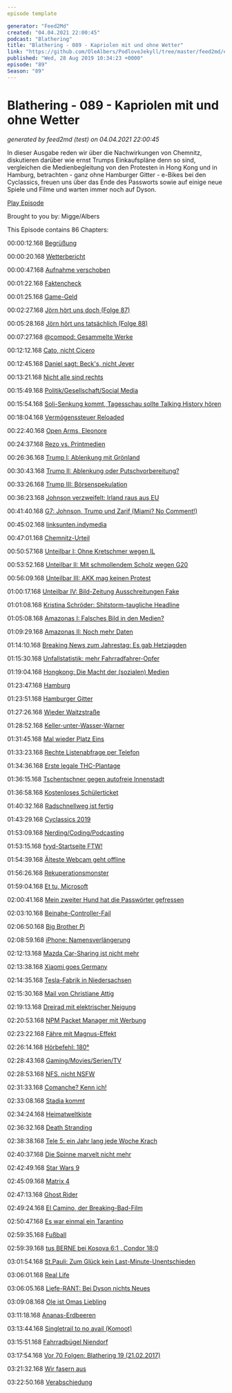 ```yaml
---
episode template

generator: "Feed2Md"
created: "04.04.2021 22:00:45"
podcast: "Blathering"
title: "Blathering - 089 - Kapriolen mit und ohne Wetter"
link: "https://github.com/OleAlbers/PodloveJekyll/tree/master/feed2md/example/export/seasons/4/2019/8/Blathering - 089 - Kapriolen mit und ohne Wetter.md"
published: "Wed, 28 Aug 2019 10:34:23 +0000"
episode: "89"
Season: "89"
---
```


# Blathering - 089 - Kapriolen mit und ohne Wetter
_generated by feed2md (test) on 04.04.2021 22:00:45_

In dieser Ausgabe reden wir über die Nachwirkungen von Chemnitz, diskutieren darüber wie ernst Trumps Einkaufspläne denn so sind, vergleichen die Medienbegleitung von den Protesten in Hong Kong und in Hamburg, betrachten - ganz ohne Hamburger Gitter - e-Bikes bei den Cyclassics, freuen uns über das Ende des Passworts sowie auf einige neue Spiele und Filme und warten immer noch auf Dyson.

[Play Episode](https://www.blathering.de/podlove/file/909/s/feed/c/mp3/blathering_089.mp3)

Brought to you by: Migge/Albers

This Episode contains 86 Chapters:


00:00:12.168 [Begrüßung]()

00:00:20.168 [Wetterbericht]()

00:00:47.168 [Aufnahme verschoben]()

00:01:22.168 [Faktencheck]()

00:01:25.168 [Game-Geld]()

00:02:27.168 [Jörn hört uns doch (Folge 87)](https://twitter.com/schaarsen/status/1163693041305214976)

00:05:28.168 [Jörn hört uns tatsächlich (Folge 88)](https://twitter.com/schaarsen/status/1163874727842275334)

00:07:27.168 [@compod: Gesammelte Werke](https://twitter.com/search?lang=de&q=(from%3Acompod)%20(to%3Ablathering_pod)%20until%3A2019-08-27%20since%3A2019-08-20&src=typed_query)

00:12:12.168 [Cato, nicht Cicero](https://de.wikipedia.org/wiki/Ceterum_censeo_Carthaginem_esse_delendam)

00:12:45.168 [Daniel sagt: Beck's, nicht Jever](https://twitter.com/DieLabertasche/status/1165848528821850112)

00:13:21.168 [Nicht alle sind rechts](https://netzpolitik.org/2019/warum-wir-weiterhin-darueber-aufklaeren-wen-maassens-anhaengerschaft-retweetet/)

00:15:49.168 [Politik/Gesellschaft/Social Media]()

00:15:54.168 [Soli-Senkung kommt, Tagesschau sollte Talking History hören](https://www.talkinghistory.de/2019/08/20/th003-nazis-fussball-honigbienen/?t=30%3A58%2C42%3A15)

00:18:04.168 [Vermögenssteuer Reloaded](https://www.zeit.de/politik/deutschland/2019-08/spd-thorsten-schaefer-guembel-vermoegenssteuer-konzept)

00:22:40.168 [Open Arms, Eleonore](https://www.spiegel.de/politik/ausland/open-arms-soll-von-italien-beschlagnahmt-werden-a-1282896.html)

00:24:37.168 [Rezo vs. Printmedien](https://www.volksverpetzer.de/analyse/rezo-bild/)

00:26:36.168 [Trump I: Ablenkung mit Grönland](https://www.spiegel.de/netzwelt/web/sascha-lobo-wir-verlieren-den-kampf-um-unsere-koepfe-a-1282994.html)

00:30:43.168 [Trump II: Ablenkung oder Putschvorbereitung?](https://www.zdnet.de/88366967/trump-bezichtigt-google-der-wahlmanipulation/)

00:33:26.168 [Trump III: Börsenspekulation](https://twitter.com/CNBCnow/status/1164900176638689280)

00:36:23.168 [Johnson verzweifelt: Irland raus aus EU](https://www.businessinsider.de/boris-johnson-wants-ireland-form-new-union-uk-after-brexit-2019-8)

00:41:40.168 [G7: Johnson, Trump und Zarif (Miami? No Comment!)](https://taz.de/US-Praesident-beim-G7-Gipfel/!5617753/)

00:45:02.168 [linksunten.indymedia](https://taz.de/Anwaeltin-ueber-Verbot-von-Linksunten/!5618428/)

00:47:01.168 [Chemnitz-Urteil](https://twitter.com/HasnainKazim/status/1164621973059776515)

00:50:57.168 [Unteilbar I: Ohne Kretschmer wegen IL](https://de.wikipedia.org/wiki/Interventionistische_Linke)

00:53:52.168 [Unteilbar II: Mit schmollendem Scholz wegen G20](https://twitter.com/ndaktuell/status/1165252719294201857)

00:56:09.168 [Unteilbar III: AKK mag keinen Protest](https://www.kn-online.de/Nachrichten/Politik/AKK-sorgt-mit-Tweet-zur-Sachsen-Wahl-fuer-Empoerung-im-Netz)

01:00:17.168 [Unteilbar IV: Bild-Zeitung Ausschreitungen Fake](https://bildblog.de/113927/falscher-als-die-polizei-erlaubt/)

01:01:08.168 [Kristina Schröder: Shitstorm-taugliche Headline](https://de.wikipedia.org/wiki/Kraniometrie)

01:05:08.168 [Amazonas I: Falsches Bild in den Medien?](https://www.forbes.com/sites/michaelshellenberger/2019/08/26/why-everything-they-say-about-the-amazon-including-that-its-the-lungs-of-the-world-is-wrong/)

01:09:29.168 [Amazonas II: Noch mehr Daten](https://www.nytimes.com/interactive/2019/08/24/world/americas/amazon-rain-forest-fire-maps.html)

01:14:10.168 [Breaking News zum Jahrestag: Es gab Hetzjagden](https://www.sueddeutsche.de/politik/chemnitz-rechtsextremismus-hetzjagden-maassen-1.4577009)

01:15:30.168 [Unfallstatistik: mehr Fahrradfahrer-Opfer](https://www.spiegel.de/auto/aktuell/deutschland-mehr-radfahrer-im-strassenverkehr-getoetet-a-1283119.html)

01:19:04.168 [Hongkong: Die Macht der (sozialen) Medien](https://www.tagesschau.de/ausland/china-hongkong-115.html)

01:23:47.168 [Hamburg]()

01:23:51.168 [Hamburger Gitter](https://www.youtube.com/watch?v=6sTJChDG9Rw)

01:27:26.168 [Wieder Waitzstraße](https://www.ndr.de/nachrichten/hamburg/Der-naechste-Unfall-in-der-Waitzstrasse,waitzstrasse128.html)

01:28:52.168 [Keller-unter-Wasser-Warner](https://twitter.com/stammtischphilo/status/1165887927861284864)

01:31:45.168 [Mal wieder Platz Eins](https://www.tagesschau.de/inland/hamburg-wohnungsbau-101.html)

01:33:23.168 [Rechte Listenabfrage per Telefon](https://www.hamburg1.de/nachrichten/41791/Info_Telefon_fuer_rechtsextreme_Feindesliste.html)

01:34:36.168 [Erste legale THC-Plantage](https://www.hamburg1.de/nachrichten/41827/Cannabis_Ernte_in_Harburg.html)

01:36:15.168 [Tschentschner gegen autofreie Innenstadt](https://www.hamburg1.de/nachrichten/41753/Peter_Tschentscher_bei_Schalthoff_Live.html)

01:36:58.168 [Kostenloses Schülerticket](https://www.hamburg1.de/nachrichten/41806/SPD_plant_kostenloses_HVV_Schuelerticket.html)

01:40:32.168 [Radschnellweg ist fertig](https://www.abendblatt.de/hamburg/article226853177/Hamburgs-neuer-Radschnellweg-ist-fertig.html)

01:43:29.168 [Cyclassics 2019](https://photos.app.goo.gl/3WFXrfGa6eFNuMP69)

01:53:09.168 [Nerding/Coding/Podcasting]()

01:53:15.168 [fyyd-Startseite FTW!](https://twitter.com/blathering_pod/status/1165968087725854730)

01:54:39.168 [Älteste Webcam geht offline](https://www.golem.de/news/fogcam-aelteste-bestehende-webcam-wird-nach-25-jahren-abgeschaltet-1908-143326.html)

01:56:26.168 [Rekuperationsmonster](https://www.elektroauto-news.net/2019/weltweit-groesstes-e-fahrzeug-rekuperation/)

01:59:04.168 [Et tu, Microsoft](https://www.golem.de/news/noch-vor-cortana-microsoft-wertet-sprachaufnahmen-seit-sechs-jahren-aus-1908-143365.html)

02:00:41.168 [Mein zweiter Hund hat die Passwörter gefressen](https://twitter.com/stammtischphilo/status/1165199549100625920)

02:03:10.168 [Beinahe-Controller-Fail](https://www.youtube.com/watch?v=2b2jCS-5aV4)

02:06:50.168 [Big Brother Pi](https://twitter.com/stammtischphilo/status/1165697197826088960)

02:08:59.168 [iPhone: Namensverlängerung](https://www.zdnet.de/88367291/iphone-11-pro-neues-objektiv-fuer-bessere-fotos/)

02:12:13.168 [Mazda Car-Sharing ist nicht mehr](https://www.golem.de/news/flottenmanager-carsharing-funktioniert-einfach-nicht-1908-143366.html)

02:13:38.168 [Xiaomi goes Germany](https://www.zdnet.de/88367567/deutschland-offensive-xiaomi-eroeffnet-buero-in-duesseldorf/)

02:14:35.168 [Tesla-Fabrik in Niedersachsen](https://www.golem.de/news/2-000-arbeitsplaetze-tesla-will-offenbar-autos-in-niedersachsen-bauen-1908-143383.html)

02:15:30.168 [Mail von Christiane Attig](https://www.tu-chemnitz.de/hsw/psychologie/professuren/allpsy1/personen/Attig.php)

02:19:13.168 [Dreirad mit elektrischer Neigung](https://www.golem.de/news/carver-elektro-kabinenroller-als-dreirad-mit-neigetechnik-1908-143393.html)

02:20:53.168 [NPM Packet Manager mit Werbung](https://www.golem.de/news/npm-entwickler-von-beliebtem-open-source-tool-integriert-werbung-1908-143426.html)

02:23:22.168 [Fähre mit Magnus-Effekt](https://www.golem.de/news/norsepower-daenemarkfaehre-bekommt-wind-hilfsantrieb-1908-143432.html)

02:26:14.168 [Hörbefehl: 180°](http://www.hundert-achtzig.de/)

02:28:43.168 [Gaming/Movies/Serien/TV]()

02:28:53.168 [NFS, nicht NSFW](https://twitter.com/stammtischphilo/status/1163883902181810176)

02:31:33.168 [Comanche? Kenn ich!](https://twitter.com/stammtischphilo/status/1163882204340150272)

02:33:08.168 [Stadia kommt](https://store.google.com/product/stadia_founders_edition)

02:34:24.168 [Heimatweltkiste](https://twitter.com/stammtischphilo/status/1164294100511838208)

02:36:32.168 [Death Stranding](https://www.youtube.com/watch?v=ak7iITVTkSk&feature=youtu.be)

02:38:38.168 [Tele 5: ein Jahr lang jede Woche Krach](https://rp-online.de/panorama/fernsehen/20-jahre-bang-boom-bang-tele-5-zeigt-ein-jahr-lang-wiederholung_aid-45245319)

02:40:37.168 [Die Spinne marvelt nicht mehr](https://wegotthiscovered.com/movies/marvel-studios-longer-produce-spiderman-films)

02:42:49.168 [Star Wars 9](https://www.youtube.com/watch?v=WRCNJv5R8ps)

02:45:09.168 [Matrix 4](https://www.golem.de/news/kinofilm-matrix-trilogie-bekommt-einen-vierten-teil-1908-143336.html)

02:47:13.168 [Ghost Rider](https://de.wikipedia.org/wiki/Ghost_Rider_(Film))

02:49:24.168 [El Camino, der Breaking-Bad-Film](https://www.youtube.com/watch?v=lZKqMVPlDg8)

02:50:47.168 [Es war einmal ein Tarantino](https://twitter.com/stammtischphilo/status/1165599026743599105)

02:59:35.168 [Fußball]()

02:59:39.168 [tus BERNE bei Kosova 6:1 , Condor 18:0](http://www.fussball.de/spiel/condor-3-billstedt-horn-2/-/spiel/027I7R1Q54000000VS5489B4VU9HDBC9#!/)

03:01:54.168 [St.Pauli: Zum Glück kein Last-Minute-Unentschieden](https://www.stefangroenveld.de/2019/lauthals-zum-sieg/)

03:06:01.168 [Real Life]()

03:06:05.168 [Liefe-RANT: Bei Dyson nichts Neues]()

03:09:08.168 [Ole ist Omas Liebling](https://twitter.com/stammtischphilo/status/1163876231168909312)

03:11:18.168 [Ananas-Erdbeeren](https://twitter.com/stammtischphilo/status/1164605904412696576)

03:13:44.168 [Singletrail to no avail (Komoot)](https://twitter.com/stammtischphilo/status/1165399840114823173)

03:15:51.168 [Fahrradbügel Niendorf](https://twitter.com/stammtischphilo/status/1164830634507767813)

03:17:54.168 [Vor 70 Folgen: Blathering 19 (21.02.2017)](https://www.blathering.de/2017/02/blathering-019-macht-kaputt-was-euch-kaputt-macht/)

03:21:32.168 [Wir fasern aus]()

03:22:50.168 [Verabschiedung]()


